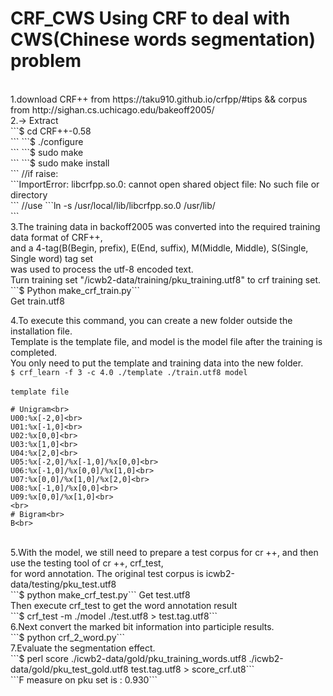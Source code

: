 # CRF_CWS Using CRF to deal with CWS(Chinese words segmentation) problem
<br>
1.download CRF++ from https://taku910.github.io/crfpp/#tips   &&  corpus from http://sighan.cs.uchicago.edu/bakeoff2005/ <br>
2.-> Extract  <br>
```$ cd CRF++-0.58<br>```
```$ ./configure<br>```
```$ sudo make<br>```
```$ sudo make install<br>```
//if raise:<br>
```ImportError: libcrfpp.so.0: cannot open shared object file: No such file or directory<br>```
//use
```ln -s /usr/local/lib/libcrfpp.so.0 /usr/lib/<br>```
<br>
3.The training data in backoff2005 was converted into the required training data format of CRF++, <br>
and a 4-tag(B(Begin, prefix), E(End, suffix), M(Middle, Middle), S(Single, Single word) tag set <br>
was used to process the utf-8 encoded text.<br>
Turn training set "/icwb2-data/training/pku_training.utf8" to crf training set.<br>
```$ Python make_crf_train.py```<br>
Get train.utf8<br>

4.To execute this command, you can create a new folder outside the installation file. <br>
Template is the template file, and model is the model file after the training is completed. <br>
You only need to put the template and training data into the new folder.<br>
```$ crf_learn -f 3 -c 4.0 ./template ./train.utf8 model```<br>
<br>
```template file```<br>
```
# Unigram<br>
U00:%x[-2,0]<br>
U01:%x[-1,0]<br>
U02:%x[0,0]<br>
U03:%x[1,0]<br>
U04:%x[2,0]<br>
U05:%x[-2,0]/%x[-1,0]/%x[0,0]<br>
U06:%x[-1,0]/%x[0,0]/%x[1,0]<br>
U07:%x[0,0]/%x[1,0]/%x[2,0]<br>
U08:%x[-1,0]/%x[0,0]<br>
U09:%x[0,0]/%x[1,0]<br>
<br>
# Bigram<br>
B<br>
```
<br>
5.With the model, we still need to prepare a test corpus for cr ++, and then use the testing tool of cr ++, crf_test, <br>
for word annotation. The original test corpus is icwb2-data/testing/pku_test.utf8<br>
```$ python make_crf_test.py```
Get test.utf8<br>
Then execute crf_test to get the word annotation result<br>
```$ crf_test -m ./model  ./test.utf8 > test.tag.utf8```
<br>
6.Next convert the marked bit information into participle results.<br>
```$ python crf_2_word.py```
<br>
7.Evaluate the segmentation effect.<br>
```$ perl score ./icwb2-data/gold/pku_training_words.utf8 ./icwb2-data/gold/pku_test_gold.utf8 test.tag.utf8 > score_crf.ut8```
<br>
```F measure on pku set is : 0.930```
